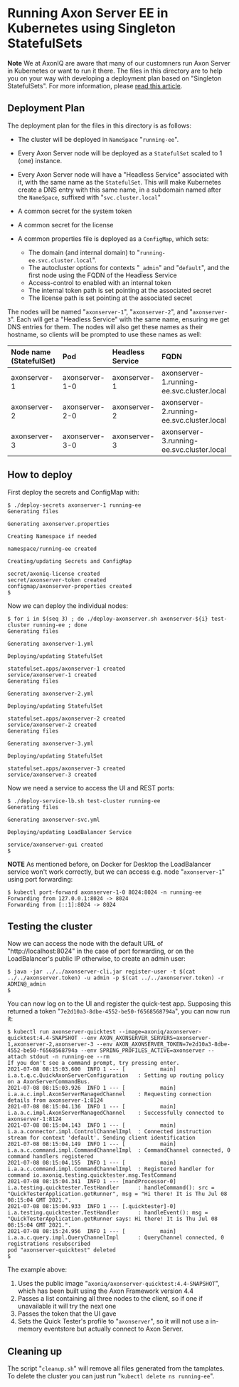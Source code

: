<!-- Copyright 2020 AxonIQ B.V.

   Licensed under the Apache License, Version 2.0 (the "License");
   you may not use this file except in compliance with the License.
   You may obtain a copy of the License at

       http://www.apache.org/licenses/LICENSE-2.0

   Unless required by applicable law or agreed to in writing, software
   distributed under the License is distributed on an "AS IS" BASIS,
   WITHOUT WARRANTIES OR CONDITIONS OF ANY KIND, either express or implied.
   See the License for the specific language governing permissions and
   limitations under the License. -->

# Running Axon Server EE in Kubernetes using Singleton StatefulSets

**Note** We at AxonIQ are aware that many of our customners run Axon Server in Kubernetes or want to run it there. The files in this directory are to help you on your way with developing a deployment plan based on "Singleton StatefulSets". For more information, please [read this article](https://axoniq.io/blog-overview/revisiting-axon-server-in-containers).

## Deployment Plan

The deployment plan for the files in this directory is as follows:

* The cluster will be deployed in `NameSpace` "`running-ee`".
* Every Axon Server node will be deployed as a `StatefulSet` scaled to 1 (one) instance.
* Every Axon Server node will have a "Headless Service" associated with it, with the same name as the `StatefulSet`. This will make Kubernetes create a DNS entry with this same name, in a subdomain named after the `NameSpace`, suffixed with "`svc.cluster.local`"
* A common secret for the system token
* A common secret for the license
* A common properties file is deployed as a `ConfigMap`, which sets:

    - The domain (and internal domain) to "`running-ee.svc.cluster.local`".
    - The autocluster options for contexts "`_admin`" and "`default`", and the first node using the FQDN of the Headless Service
    - Access-control to enabled with an internal token
    - The internal token path is set pointing at the associated secret
    - The license path is set pointing at the associated secret

The nodes will be named "`axonserver-1`", "`axonserver-2`", and "`axonserver-3`". Each will get a "Headless Service" with the same name, ensuring we get DNS entries for them. The nodes will also get these names as their hostname, so clients will be prompted to use these names as well:

| Node name  <br/> (StatefulSet)  | Pod | Headless <br/> Service | FQDN |
| :---         | :---           | :---         | :---                                      |
| axonserver-1 | axonserver-1-0 | axonserver-1 | axonserver-1.running-ee.svc.cluster.local |
| axonserver-2 | axonserver-2-0 | axonserver-2 | axonserver-2.running-ee.svc.cluster.local |
| axonserver-3 | axonserver-3-0 | axonserver-3 | axonserver-3.running-ee.svc.cluster.local |


## How to deploy

First deploy the secrets and ConfigMap with:

```text
$ ./deploy-secrets axonserver-1 running-ee
Generating files

Generating axonserver.properties

Creating Namespace if needed

namespace/running-ee created

Creating/updating Secrets and ConfigMap

secret/axoniq-license created
secret/axonserver-token created
configmap/axonserver-properties created
$
```

Now we can deploy the individual nodes:

```text
$ for i in $(seq 3) ; do ./deploy-axonserver.sh axonserver-${i} test-cluster running-ee ; done
Generating files

Generating axonserver-1.yml

Deploying/updating StatefulSet

statefulset.apps/axonserver-1 created
service/axonserver-1 created
Generating files

Generating axonserver-2.yml

Deploying/updating StatefulSet

statefulset.apps/axonserver-2 created
service/axonserver-2 created
Generating files

Generating axonserver-3.yml

Deploying/updating StatefulSet

statefulset.apps/axonserver-3 created
service/axonserver-3 created
```

Now we need a service to access the UI and REST ports:

```text
$ ./deploy-service-lb.sh test-cluster running-ee
Generating files

Generating axonserver-svc.yml

Deploying/updating LoadBalancer Service

service/axonserver-gui created
$
```

**NOTE** As mentioned before, on Docker for Desktop the LoadBalancer service won't work correctly, but we can access e.g. node "`axonserver-1`" using port forwarding:

```text
$ kubectl port-forward axonserver-1-0 8024:8024 -n running-ee
Forwarding from 127.0.0.1:8024 -> 8024
Forwarding from [::1]:8024 -> 8024
```

## Testing the cluster

Now we can access the node with the default URL of "http://localhost:8024" in the case of port forwarding, or on the LoadBalancer's public IP otherwise, to create an admin user:

```text
$ java -jar ../../axonserver-cli.jar register-user -t $(cat ../../axonserver.token) -u admin -p $(cat ../../axonserver.token) -r ADMIN@_admin
$
```

You can now log on to the UI and register the quick-test app. Supposing this returned a token "`7e2d10a3-8dbe-4552-be50-f6568568794a`", you can now run it:

```text
$ kubectl run axonserver-quicktest --image=axoniq/axonserver-quicktest:4.4-SNAPSHOT --env AXON_AXONSERVER_SERVERS=axonserver-1,axonserver-2,axonserver-3 --env AXON_AXONSERVER_TOKEN=7e2d10a3-8dbe-4552-be50-f6568568794a --env SPRING_PROFILES_ACTIVE=axonserver --attach stdout -n running-ee --rm
If you don't see a command prompt, try pressing enter.
2021-07-08 08:15:03.600  INFO 1 --- [           main] i.a.t.q.c.QuickAxonServerConfiguration   : Setting up routing policy on a AxonServerCommandBus.
2021-07-08 08:15:03.926  INFO 1 --- [           main] i.a.a.c.impl.AxonServerManagedChannel    : Requesting connection details from axonserver-1:8124
2021-07-08 08:15:04.136  INFO 1 --- [           main] i.a.a.c.impl.AxonServerManagedChannel    : Successfully connected to axonserver-1:8124
2021-07-08 08:15:04.143  INFO 1 --- [           main] i.a.a.connector.impl.ControlChannelImpl  : Connected instruction stream for context 'default'. Sending client identification
2021-07-08 08:15:04.149  INFO 1 --- [           main] i.a.a.c.command.impl.CommandChannelImpl  : CommandChannel connected, 0 command handlers registered
2021-07-08 08:15:04.155  INFO 1 --- [           main] i.a.a.c.command.impl.CommandChannelImpl  : Registered handler for command io.axoniq.testing.quicktester.msg.TestCommand
2021-07-08 08:15:04.341  INFO 1 --- [mandProcessor-0] i.a.testing.quicktester.TestHandler      : handleCommand(): src = "QuickTesterApplication.getRunner", msg = "Hi there! It is Thu Jul 08 08:15:04 GMT 2021.".
2021-07-08 08:15:04.933  INFO 1 --- [.quicktester]-0] i.a.testing.quicktester.TestHandler      : handleEvent(): msg = "QuickTesterApplication.getRunner says: Hi there! It is Thu Jul 08 08:15:04 GMT 2021.".
2021-07-08 08:15:24.956  INFO 1 --- [           main] i.a.a.c.query.impl.QueryChannelImpl      : QueryChannel connected, 0 registrations resubscribed
pod "axonserver-quicktest" deleted
$
```

The example above:

1. Uses the public image "`axoniq/axonserver-quicktest:4.4-SNAPSHOT`", which has been built using the Axon Framework version 4.4
2. Passes a list containing all three nodes to the client, so if one if unavailable it will try the next one
3. Passes the token that the UI gave
4. Sets the Quick Tester's profile to "`axonserver`", so it will not use a in-memory eventstore but actually connect to Axon Server.

## Cleaning up

The script "`cleanup.sh`" will remove all files generated from the tamplates. To delete the cluster you can just run "`kubectl delete ns running-ee`".
